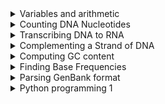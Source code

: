 <details>
  <summary>Variables and arithmetic</summary>
  
**Problem**.  
Given: Two positive integers ``a`` and ```b```, each less than 1000.

Return: The integer corresponding to the square of the hypotenuse of the right triangle whose legs have lengths ```a```
and ```b```.  

**Sample Dataset**.  
```3 5```

**Sample Output**.  
```34```

##### Instructions
- Obtain the [dataset](https://github.com/ajodeh-juma/bixcop-2021-python/blob/main/data/test/ini2_dataset.txt),
- Write a function to print the output

</details>

<details>
  <summary>Counting DNA Nucleotides</summary>
  
**Problem**.  
A string is simply an ordered collection of symbols selected from 
some alphabet and formed into a word; the length of a string is the 
number of symbols that it contains.

An example of a length 21 DNA string (whose alphabet contains the 
symbols ```A```, ```C```, ```G```, and ```T```) is 
```ATGCTTCAGAAAGGTCTTACG```.

Given: A DNA string _s_ of length at most 1000 nt.
Return: Four integers (separated by spaces) counting the 
respective number of times that the symbols ```A```, ```C```, ```G```, 
and ```T``` occur in _s_.

**Sample Dataset**.  
```AGCTTTTCATTCTGACTGCAACGGGCAATATGTCTCTGTGTGGATTAAAAAAAGAGTGTCTGATAGCAGC```

**Sample Output**.  
```20 12 17 21```

##### Instructions
- Obtain the [dataset](https://github.com/ajodeh-juma/bixcop-2021-python/blob/main/data/test/dna_dataset.txt),
- Write a function to print the output
</details>

<details>
  <summary>Transcribing DNA to RNA</summary>

**Problem**.  
An RNA string is a string formed from the alphabet containing 
```A```, ```C```, ```G```, and ```U```.
Given a DNA string _t_ corresponding to a coding strand, 
its transcribed RNA string _u_ is formed by replacing all 
occurrences of ```T``` in _t_ with ```U``` in _u_.

Given: A DNA string _t_ having length at most 1000 nt.
Return: The transcribed RNA string of _t_

**Sample Dataset**.  
```GATGGAACTTGACTACGTAAATT```

**Sample Output**.  
```GAUGGAACUUGACUACGUAAAUU```

##### Instructions
- Obtain the [dataset](https://github.com/ajodeh-juma/bixcop-2021-python/blob/main/data/test/rna_dataset.txt),
- Write a function to print the output
</details>

<details>
  <summary>Complementing a Strand of DNA</summary>

**Problem**.  
In DNA strings, symbols ```A``` and ```T``` are complements of each other, as are ```C``` and ```G```.  

The reverse complement of a DNA string _s_ is the string _s_<sup>_c_</sup> formed by reversing the symbols of _s_,
then taking the complement of each symbol (e.g., the reverse complement of ```GTCA``` is ```TGAC```).

Given: A DNA string _s_ of length at most 1000 bp.
Return: The reverse complement _s_<sup>_c_</sup> of _s_.

**Sample Dataset**.  
```AAAACCCGGT```

**Sample Output**.  
```ACCGGGTTTT```

##### Instructions
- Obtain the [dataset](https://github.com/ajodeh-juma/bixcop-2021-python/blob/main/data/test/revc_dataset.txt),
- Write a function to print the output
</details>

<details>
  <summary>Computing GC content</summary>

**Problem**.  
The GC-content of a DNA string is given by the percentage of symbols in the string that are ```C``` or ```G```.  
For example, the GC-content of ```AGCTATAG``` is ```37.5%```.  Note that the reverse complement of any DNA string has the same GC-content.

DNA strings must be labeled when they are consolidated into a database.  
A commonly used method of string labeling is called ```FASTA``` format.  
In this format, the string is introduced by a line that begins with ```>```, 
followed by some labeling information. Subsequent lines contain the string itself; the first line to begin with ```>``` 
indicates the label of the next string.

Given: At most 10 DNA strings in ```FASTA``` format (of length at most 1 kbp each).

Return: The ID of the string having the highest GC-content, followed by the GC-content of that string. 


**Sample Dataset**.  
```
>Rosalind_6404
CCTGCGGAAGATCGGCACTAGAATAGCCAGAACCGTTTCTCTGAGGCTTCCGGCCTTCCC
TCCCACTAATAATTCTGAGG
>Rosalind_5959
CCATCGGTAGCGCATCCTTAGTCCAATTAAGTCCCTATCCAGGCGCTCCGCCGAAGGTCT
ATATCCATTTGTCAGCAGACACGC
>Rosalind_0808
CCACCCTCGTGGTATGGCTAGGCATTCAGGAACCGGAGAACGCTTCAGACCAGCCCGGAC
TGGGAACCTGCGGGCAGTAGGTGGAAT
```

**Sample Output**.  
```
Rosalind_0808
60.919540
```

##### Instructions
- Obtain the [dataset](https://github.com/ajodeh-juma/bixcop-2021-python/blob/main/data/test/gc_dataset.txt),
- Write a function to print the output
</details>



<details>
  <summary>Finding Base Frequencies</summary>

**Problem**.  
DNA consists of four molecules called nucleotides, or bases, and can be 
represented as a string of the letters ```A```, ```C```, ```G```, 
and ```T```. But this does not 
mean that all four nucleotides need to be similarly frequent. 
Are some nucleotides more frequent than others, say in yeast, as 
represented by the first chromosome of yeast? Also, DNA is really not a 
single thread, but two threads wound together. This wounding is based on 
an ```A``` from one thread binding to a ```T``` of the other thread, 
and ```C``` binding to 
```G``` (that is, ```A``` will only bind with ```T```, not with ```C``` or ```G```). 
Could this fact 
force groups of the four symbol frequencies to be equal? 
The answer is that the A-T and G-C binding does not in principle force 
certain frequencies to be equal, but in practice they usually become so 
because of evolutionary factors related to this pairing.

##### Task
Compute the frequencies of the bases ```A```, ```C```, ```G```, 
and ```T```. That is, the number of times each base occurs in the 
DNA string, divided by the length of the string. For example, 
if the DNA string is ```ACGGAAA```, the length is 7, ```A``` appears 
4 times with frequency 4/7, ```C``` appears once with frequency 1/7, 
```G``` appears twice with frequency 2/7, and ```T``` does not 
appear so the frequency is 0.

##### Instructions
- Obtain the [yeast chromosome 1 sequence](http://sgd-archive.yeastgenome.org/sequence/S288C_reference/chromosomes/fasta/chr01.fsa),
If unable to access the file, get it from [here](https://github.com/ajodeh-juma/bixcop-2021-python/blob/main/data/test/chr01.fsa)
- Write function(s) to compute the base frequencies.

**Sample Output**.  
Report your output as:<br>
```A: 0.1```<br>```C: 0.2```<br>```G: 0.2```<br>```T: 0.5```.  

The above output are made up numbers
</details>

<details>
  <summary>Parsing GenBank format</summary>
  
**Problem**.  
GenBank format (GenBank Flat File Format) consists of an 
annotation section and a sequence section. The start of the annotation 
section is marked by a line beginning with the word ```LOCUS```. 
The start of sequence section is marked by a line beginning with the 
word ```ORIGIN``` and the end of the section is marked by a 
line with only ```//```.  
Explore a sample genbank file [here](https://www.ncbi.nlm.nih.gov/nuccore/X81322)

**Instructions**.  
Fetch the ```argonaut.gbk``` [here](https://github.com/ajodeh-juma/bixcop-2021-python/blob/main/data/test/argonaut.gb)
using the ```wget``` command.

**Tasks**.  
1. Write a Python script that parses the GenBank file and performs:  
    * computes sequence records lengths
    * computes GC content
    * reports statistics in an ordered table
2. Use some functionality from the ```BioPython``` package to retrieve the records from GenBank in GenBank format.  
    * Retrieve records for the accessions given in the file [ebov_accessions.txt](https://github.com/ajodeh-juma/bixcop-2021-python/blob/main/data/test/ebov_accessions.txt) 
    using BioPython Entrez module
    

**Output(s)**.  
- Print a tab-delimited table of accession number, organism name, %GC content, sequence length
- Print the label and sequence of the shortest sequence in FASTA format

**Sample Output**.  
```NM_179453    Arabidopsis thaliana    45.54   3507```.  
```NM_001130718 Strongylocentrotus purpuratus   52.96   2868```.  
```>NM_166020  Drosophila melanogaster ACAGTGCGGAGTGTTTGTTACATGTTAGAGCGTATATATATTTTGAAAAGAGCAGCGACGCCGCCTCAAACCACCGACTAAAATGTCCACGGAGCGTGAGCT```

**Hints**
- Use the Entrez.efetch() function to retrieve the sequences in GenBank format (database “nucleotides”)
- As alternative for your own parser you can also experiment with the Bio.SeqIO.parse() function
- Search field descriptions for sequence database: http://www.ncbi.nlm.nih.gov/books/NBK49540/

**Example**.  
```>>>from Bio import Entrez
>>>Entrez.email = "your_name@your_mail_server.com" 
>>>handle = Entrez.efetch(db="nucleotide", id=["FJ817486, JX069768, JX469983"], rettype="fasta") 
>>>records = handle.read()
>>>print records
```
</details>

<details>
  <summary>Python programming 1</summary>
  
  
**Description**.  
Next-generation sequencing machines produce vast amounts of DNA or RNA reads. 
Illumina’s sequencers produce output in the form of FASTQ files. 
Quality control of the produced reads is a necessary step before any downstream analysis, 
such as assembly or mapping. Typically, the average quality at the 3’ end of 
the reads is lower than at the 5’ end of the read, caused by the 
chemistry and process of sequencing. When plotting the ```per-base quality``` 
for all reads in a FASTQ file, a typical pattern looks like this:

In this assignment you will calculate the average quality score at each position of the read, 
use a command line tool to ```trim``` off low-quality bases, and assess whether the average per-base quality has improved.

**Assignment**.  
Write a script that performs the following tasks:
1. Parse a FASTQ file. Translate the quality values (```Illumina 1.5+ encoding```) to a
scale from 0 to 41. Use the built-in function ord()for the translation.
2. Calculate the length of the shortest sequence in the input FASTQ file, the longest
sequence in the file, and calculate the average sequence length.
3. Calculate the average quality score (on a scale from 0 to 41) at each position of
the read. In the raw FASTQ file all sequences have the same length. When calculating the average quality value at position 0, you average over the quality values at position 0 of all the reads, etc. Your script should be able to work on input sequences of any length (e.g. the tiny example below).
4. In your Python script, trim off low-quality bases using the program ```fastq_quality_trimmer```. Set the quality threshold to 30. Name the output file ‘trimmed.fq’.
5. Calculate the average quality score at each position of the read in the trimmed file. At each position, calculate the improvement with respect to that of the original FASTQ file (step 3).
6. Report the minimum, maximum, average sequence length for both the original FASTQ file, and the trimmed FASTQ file.
7. For each read position, report the average quality score in the original file, the average quality score in the trimmed file, and the improvement in average quality, in tab-delimited columns.
Input
A FASTQ file containing 10000 records. It is a sample of genomic reads from a tomato plant.  
Use the command ```wget``` to download the file [here](https://github.com/ajodeh-juma/bixcop-2021-python/blob/main/data/test/tomatosample.fq).  
For development purposes or if you fail to get step 4 working, 
a trimmed FASTQ file is also provided: http://www.bioinformatics.nl/courses/BIF-30806/docs/trimmedsample.fq

**Output**.  
The output of your script should look like this: 
(Note that the numbers in this output are made up. The numbers in your output will be different!).  
```ORIGINAL: min=100, max=100, avg=100.00```<br>```TRIMMED: min=27, max=100, avg=96.48```.  
```1    33.18   0.00```<br>```2 33.42   0.00```<br>```3 33.11   0.00```<br>```99   28.22   0.00```<br>```100    27.82   0.00```.  

**A tiny example**.  

| Label         | Original      | Quality in original   |  Trimmed at t=30  | Quality in trimmed |
|:-------------:|:-------------:| :-------------------: | :----------------:| :-----------------:|
| Seq1          | AGACA         | 34,34,34,37,37        | AGACA             | 34,34,34,37,37     |
| Qual1         | bbbee         |                       | bbbee             |                    |
| Seq2          | CCCAA         | 40,40,40,39,27        | CCCA              | 40,40,40,39        |
| Qual2         | hhhg[         |                       | hhhg              |                    |
| Seq3          | ATAAT         | 35,35,35,3,2          | ATA               | 35, 35, 35         |
| Qual3         | cccCB         |                       | ccc               |                    |
|               | pos 1 avg     |     36.33             |                   |      36.33         |
|               | pos 4 avg     |     26.33             |                   |      38.00         |


The tiny example used can be obtained for validation purposes: http://www.bioinformatics.nl/courses/BIF-30806/docs/tiny.fq.  
**Environment**.  
You should work on the ```hpc``` server.  
The IP address is: 10.73.216.102.  
The program ```fastq_quality_trimmer``` is installed there.  
Try it by typing ```fastq_quality_trimmer –h```.  
On the command line. You should see information on the usage and options.  
Additional notes:  
- Put your full name and student number as a comment in your script and put your name in the file name of your script.
- You may use the slides and the code from your exercises from this week. You cannot use BioPython or comparable packages, you should write your own fastq parser. You may not directly copy code from the internet, but you may use it as inspiration.
- The FASTQ format and quality values are explained on: http://en.wikipedia.org/wiki/FASTQ_format
- Running ```fastq_quality_trimmer``` takes only a few seconds or so. But to avoid running it over and over again, make sure your code checks whether the trimmed file exists.
- Think about your code organization. Use subroutines.
- Document your code.
- Make sure you hand in a working script. If it is unfinished, you can leave the
unfinished part in comments.
</details>
 

